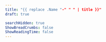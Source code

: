```yaml
---
title: "{{ replace .Name "-" " " | title }}"
draft: true

searchHidden: true
ShowBreadCrumbs: false
ShowReadingTime: false
---
```


